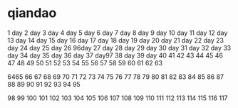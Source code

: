 # qiandao
1 day
2 day
3 day
4 day
5 day
6 day
7 day
8 day
9 day
10 day
11 day
12 day
13 day
14 day
15 day
16 day
17 day
18 day
19 day
20 day
21 day
22 day
23 day
24 day
25 day
26 96day
27 day
28 day
29 day
30 day
31 day
32 day
33 day
34 day
35 day
36 day
37 day97
38 day
39 day
40
41
42
43
44
45
46
47
48
49
50
51
52
53
54
55
56
57
58
59
60
61
62
63

6465
66
67
68
69
70
71
72
73
74
75
76
77
78
79
80
81
82
83
84
85
86
87
88
89
90
91
92
93
94
95


98
99
100
101
102
103
104
105
106
107
108
109
110
111
112
113
114
115
116
117

























